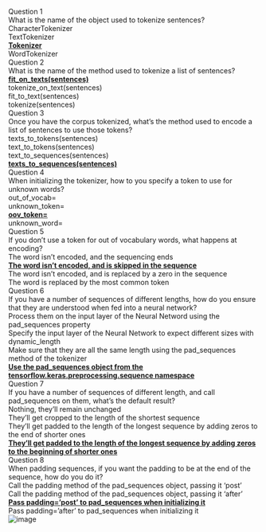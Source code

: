 Question 1<br>
What is the name of the object used to tokenize sentences?<br>
CharacterTokenizer<br>
TextTokenizer<br>
<ins>**Tokenizer**</ins><br>
WordTokenizer<br>
Question 2<br>
What is the name of the method used to tokenize a list of sentences?<br>
<ins>**fit_on_texts(sentences)**</ins><br>
tokenize_on_text(sentences)<br>
fit_to_text(sentences)<br>
tokenize(sentences)<br>
Question 3<br>
Once you have the corpus tokenized, what’s the method used to encode a list of sentences to use those tokens?<br>
texts_to_tokens(sentences)<br>
text_to_tokens(sentences)<br>
text_to_sequences(sentences)<br>
<ins>**texts_to_sequences(sentences)**</ins><br>
Question 4<br>
When initializing the tokenizer, how to you specify a token to use for unknown words?<br>
out_of_vocab=<Token><br>
unknown_token=<Token><br>
<ins>**oov_token=<Token>**</ins><br>
unknown_word=<Token><br>
Question 5<br>
If you don’t use a token for out of vocabulary words, what happens at encoding?<br>
The word isn’t encoded, and the sequencing ends<br>
<ins>**The word isn’t encoded, and is skipped in the sequence**</ins><br>
The word isn’t encoded, and is replaced by a zero in the sequence<br>
The word is replaced by the most common token<br>
Question 6<br>
If you have a number of sequences of different lengths, how do you ensure that they are understood when fed into a neural network?<br>
Process them on the input layer of the Neural Netword using the pad_sequences property<br>
Specify the input layer of the Neural Network to expect different sizes with dynamic_length<br>
Make sure that they are all the same length using the pad_sequences method of the tokenizer<br>
<ins>**Use the pad_sequences object from the tensorflow.keras.preprocessing.sequence namespace**</ins><br>
Question 7<br>
If you have a number of sequences of different length, and call pad_sequences on them, what’s the default result?<br>
Nothing, they’ll remain unchanged<br>
They’ll get cropped to the length of the shortest sequence<br>
They’ll get padded to the length of the longest sequence by adding zeros to the end of shorter ones<br>
<ins>**They’ll get padded to the length of the longest sequence by adding zeros to the beginning of shorter ones**</ins><br>
Question 8<br>
When padding sequences, if you want the padding to be at the end of the sequence, how do you do it?<br>
Call the padding method of the pad_sequences object, passing it ‘post’<br>
Call the padding method of the pad_sequences object, passing it ‘after’<br>
<ins>**Pass padding=’post’ to pad_sequences when initializing it**</ins><br>
Pass padding=’after’ to pad_sequences when initializing it<br>
![image](https://user-images.githubusercontent.com/76213137/118770274-90dfea00-b89a-11eb-8680-8316b0629f34.png)
